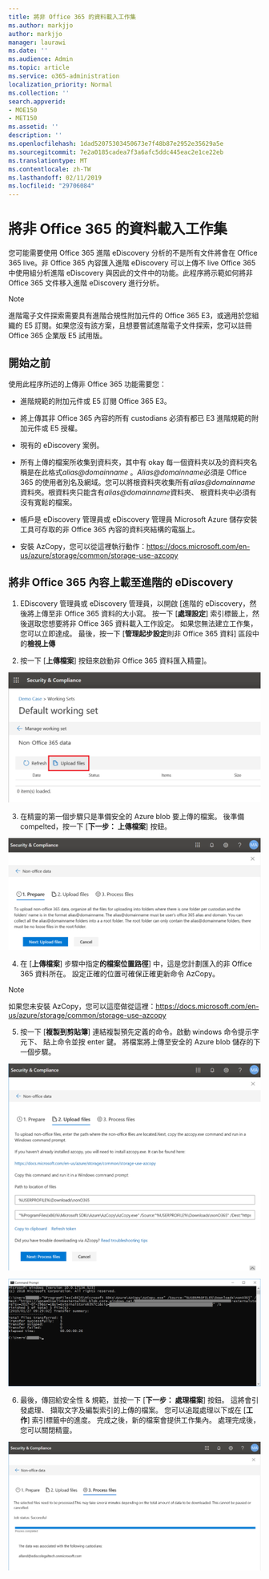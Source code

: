 ```yaml
---
title: 將非 Office 365 的資料載入工作集
ms.author: markjjo
author: markjjo
manager: laurawi
ms.date: ''
ms.audience: Admin
ms.topic: article
ms.service: o365-administration
localization_priority: Normal
ms.collection: ''
search.appverid:
- MOE150
- MET150
ms.assetid: ''
description: ''
ms.openlocfilehash: 1dad52075303450673e7f48b87e2952e35629a5e
ms.sourcegitcommit: 7e2a0185cadea7f3a6afc5ddc445eac2e1ce22eb
ms.translationtype: MT
ms.contentlocale: zh-TW
ms.lasthandoff: 02/11/2019
ms.locfileid: "29706084"
---
```

# <a name="load-non-office-365-data-into-a-working-set"></a>將非 Office 365 的資料載入工作集

您可能需要使用 Office 365 進階 eDiscovery 分析的不是所有文件將會在 Office 365 live。非 Office 365 內容匯入進階 eDiscovery 可以上傳不 live Office 365 中使用組分析進階 eDiscovery 與因此的文件中的功能。此程序將示範如何將非 Office 365 文件移入進階 eDiscovery 進行分析。

>[!Note]
>進階電子文件探索需要具有進階合規性附加元件的 Office 365 E3，或適用於您組織的 E5 訂閱。如果您沒有該方案，且想要嘗試進階電子文件探索，您可以註冊 Office 365 企業版 E5 試用版。

## <a name="before-you-begin"></a>開始之前
使用此程序所述的上傳非 Office 365 功能需要您：

- 進階規範的附加元件或 E5 訂閱 Office 365 E3。

- 將上傳其非 Office 365 內容的所有 custodians 必須有都已 E3 進階規範的附加元件或 E5 授權。

- 現有的 eDiscovery 案例。

- 所有上傳的檔案所收集到資料夾，其中有 okay 每一個資料夾以及的資料夾名稱是在此格式*alias@domainname* 。*Alias@domainname*必須是 Office 365 的使用者別名及網域。您可以將根資料夾收集所有*alias@domainname*資料夾。根資料夾只能含有*alias@domainname*資料夾、 根資料夾中必須有沒有寬鬆的檔案。

- 帳戶是 eDiscovery 管理員或 eDiscovery 管理員 Microsoft Azure 儲存安裝工具可存取的非 Office 365 內容的資料夾結構的電腦上。

- 安裝 AzCopy，您可以從這裡執行動作：https://docs.microsoft.com/en-us/azure/storage/common/storage-use-azcopy

## <a name="upload-non-office-365-content-into-advanced-ediscovery"></a>將非 Office 365 內容上載至進階的 eDiscovery

1. EDiscovery 管理員或 eDiscovery 管理員，以開啟 [進階的 eDiscovery，然後將上傳至非 Office 365 資料的大小寫。 按一下 [**處理設定**] 索引標籤上，然後選取您想要將非 Office 365 資料載入工作設定。 如果您無法建立工作集，您可以立即達成。 最後，按一下 [**管理起步設定**則非 Office 365 資料] 區段中的**檢視上傳**

2. 按一下 [**上傳檔案**] 按鈕來啟動非 Office 365 資料匯入精靈]。

![上傳檔案](../media/574f4059-4146-4058-9df3-ec97cf28d7c7.png)

3. 在精靈的第一個步驟只是準備安全的 Azure blob 要上傳的檔案。 後準備 compelted，按一下 [**下一步： 上傳檔案**] 按鈕。

![非 Office 365 匯入-準備](../media/0670a347-a578-454a-9b3d-e70ef47aec57.png)
 
4. 在 [**上傳檔案**] 步驟中指定**的檔案位置路徑**] 中，這是您計劃匯入的非 Office 365 資料所在。 設定正確的位置可確保正確更新命令 AzCopy。

> [!NOTE]
> 如果您未安裝 AzCopy，您可以這麼做從這裡：https://docs.microsoft.com/en-us/azure/storage/common/storage-use-azcopy

5. 按一下 [**複製到剪貼簿**] 連結複製預先定義的命令。啟動 windows 命令提示字元下、 貼上命令並按 enter 鍵。 將檔案將上傳至安全的 Azure blob 儲存的下一個步驟。

![非 Office 365 Import-上傳檔案](../media/3ea53b5d-7f9b-4dfc-ba63-90a38c14d41a.png)

![非 Office 365 Import-AzCopy](../media/504e2dbe-f36f-4f36-9b08-04aea85d8250.png)

6. 最後，傳回給安全性 & 規範，並按一下 [**下一步： 處理檔案**] 按鈕。 這將會引發處理、 擷取文字及編製索引的上傳的檔案。 您可以追蹤處理以下或在 [**工作**] 索引標籤中的進度。 完成之後，新的檔案會提供工作集內。 處理完成後，您可以關閉精靈。

![非 Office 365 Import-程序的檔案](../media/218b1545-416a-4a9f-9b25-3b70e8508f67.png)

